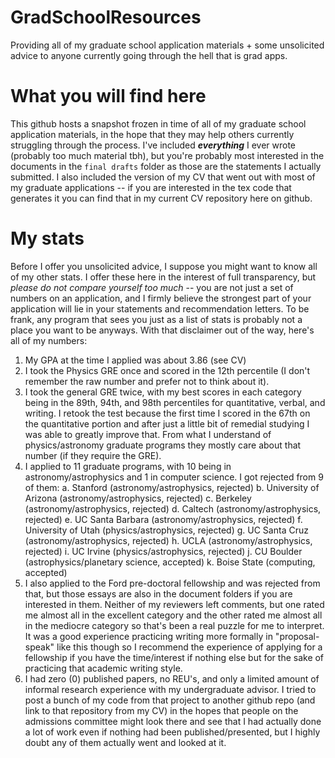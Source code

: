 # GradSchoolResources
Providing all of my graduate school application materials + some unsolicited advice to anyone currently going through the hell that is grad apps. 


# What you will find here
This github hosts a snapshot frozen in time of all of my graduate school application materials, in the hope that they may help others currently struggling through the process. I've included ***everything*** I ever wrote (probably too much material tbh), but you're probably most interested in the documents in the `final drafts` folder as those are the statements I actually submitted. I also included the version of my CV that went out with most of my graduate applications -- if you are interested in the tex code that generates it you can find that in my current CV repository here on github. 

# My stats
Before I offer you unsolicited advice, I suppose you might want to know all of my other stats. I offer these here in the interest of full transparency, but *please do not compare yourself too much* -- you are not just a set of numbers on an application, and I firmly believe the strongest part of your application will lie in your statements and recommendation letters. To be frank, any program that sees you just as a list of stats is probably not a place you want to be anyways. With that disclaimer out of the way, here's all of my numbers:
1. My GPA at the time I applied was about 3.86 (see CV)
2. I took the Physics GRE once and scored in the 12th percentile (I don't remember the raw number and prefer not to think about it).
3. I took the general GRE twice, with my best scores in each category being in the 89th, 94th, and 98th percentiles for quantitative, verbal, and writing. I retook the test because the first time I scored in the 67th on the quantitative portion and after just a little bit of remedial studying I was able to greatly improve that. From what I understand of physics/astronomy graduate programs they mostly care about that number (if they require the GRE). 
4. I applied to 11 graduate programs, with 10 being in astronomy/astrophysics and 1 in computer science. I got rejected from 9 of them:
  a. Stanford (astronomy/astrophysics, rejected)
  b. University of Arizona (astronomy/astrophysics, rejected)
  c. Berkeley (astronomy/astrophysics, rejected)
  d. Caltech (astronomy/astrophysics, rejected)
  e. UC Santa Barbara (astronomy/astrophysics, rejected)
  f. University of Utah (physics/astrophysics, rejected)
  g. UC Santa Cruz (astronomy/astrophysics, rejected)
  h. UCLA (astronomy/astrophysics, rejected)
  i. UC Irvine (physics/astrophysics, rejected)
  j. CU Boulder (astrophysics/planetary science, accepted)
  k. Boise State (computing, accepted)
5. I also applied to the Ford pre-doctoral fellowship and was rejected from that, but those essays are also in the document folders if you are interested in them. Neither of my reviewers left comments, but one rated me almost all in the excellent category and the other rated me almost all in the mediocre category so that's been a real puzzle for me to interpret. It was a good experience practicing writing more formally in "proposal-speak" like this though so I recommend the experience of applying for a fellowship if you have the time/interest if nothing else but for the sake of practicing that academic writing style. 
6. I had zero (0) published papers, no REU's, and only a limited amount of informal research experience with my undergraduate advisor. I tried to post a bunch of my code from that project to another github repo (and link to that repository from my CV) in the hopes that people on the admissions committee might look there and see that I had actually done a lot of work even if nothing had been published/presented, but I highly doubt any of them actually went and looked at it. 
